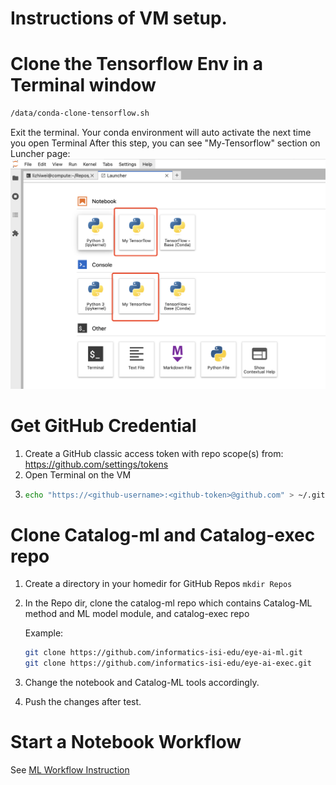 # Instructions of VM setup.

# Clone the Tensorflow Env in a Terminal window
```bash
/data/conda-clone-tensorflow.sh
```
Exit the terminal. Your conda environment will auto activate the next time you open Terminal
After this step, you can see "My-Tensorflow" section on Luncher page:
 ![minid](instruction_image/Launcher.png)


# Get GitHub Credential
1. Create a GitHub classic access token with repo scope(s) from: https://github.com/settings/tokens
2. Open Terminal on the VM
3. ```bash
   echo "https://<github-username>:<github-token>@github.com" > ~/.git-credential && chmod 600 ~/.git-credential
   ```
   

# Clone Catalog-ml and Catalog-exec repo
1. Create a directory in your homedir for GitHub Repos `mkdir Repos`
2. In the Repo dir, clone the catalog-ml repo which contains Catalog-ML method and ML model module, and catalog-exec repo
    
   Example:

   ```bash
   git clone https://github.com/informatics-isi-edu/eye-ai-ml.git
   git clone https://github.com/informatics-isi-edu/eye-ai-exec.git
    ```
3. Change the notebook and Catalog-ML tools accordingly.
4. Push the changes after test.

# Start a Notebook Workflow
See [ML Workflow Instruction](ml_workflow_instruction.md)
